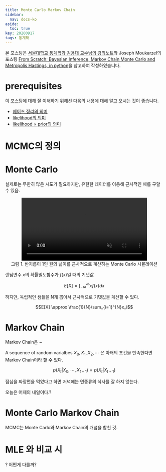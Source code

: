 ```yaml
---
title: Monte Carlo Markov Chain
sidebar:
  nav: docs-ko
aside:
  toc: true
key: 20200917
tags: 통계학
---
```


본 포스팅은 [서울대학교 통계학과 김용대 교수님의 강의노트](https://stat.snu.ac.kr/ydkim/courses/2017-1/addm/MCM-Slide.pdf)와 Joseph Moukarzel의 포스팅 [From Scratch: Bayesian Inference, Markov Chain Monte Carlo and Metropolis Hastings, in python](https://github.com/Joseph94m/MCMC/blob/master/MCMC.ipynb)을 참고하여 작성하였습니다.

# prerequisites

이 포스팅에 대해 잘 이해하기 위해선 다음의 내용에 대해 알고 오시는 것이 좋습니다.

* [베이즈 정리의 의미](https://angeloyeo.github.io/2020/01/09/Bayes_rule.html)
* [likelihood의 의미](https://angeloyeo.github.io/2020/07/17/MLE.html)
* [likelihood $\times$ prior의 의미](https://angeloyeo.github.io/2020/08/04/naive_bayes.html)

# MCMC의 정의

# Monte Carlo

실제로는 무한히 많은 시도가 필요하지만, 유한한 데이터를 이용해 근사적인 해를 구할 수 있음.

<p align = "center">
  <video width = "400" height = "auto" loop autoplay controls muted>
    <source src = "https://raw.githubusercontent.com/angeloyeo/angeloyeo.github.io/master/pics/2020-09-16-MCMC/pic1.mp4">
  </video>
  <br>
  그림 1. 반지름이 1인 원의 넓이를 근사적으로 계산하는 Monte Carlo 시뮬레이션
</p>

랜덤변수 $x$의 확률밀도함수가 $f(x)$일 때의 기댓값

$$E[X]=\int_{-\infty}^{\infty} xf(x)dx$$

하지만, 독립적인 샘플을 N개 뽑아서 근사적으로 기댓값을 계산할 수 있다.

$$E[X] \approx \frac{1}{N}\sum_{i=1}^{N}x_i$$

# Markov Chain

Markov Chain은 ~

A sequence of random varialbes $X_0, X_1, X_2, \cdots$ 은 아래의 조건을 만족한다면 Markov Chain이라 할 수 있다.

$$p(X_t|X_0, \cdots, X_{t-1}) = p(X_t|X_{t-1})$$

점심을 짜장면을 먹었다고 하면 저녁에는 면종류의 식사를 잘 하지 않는다.

오늘은 어제의 내일이다.?

# Monte Carlo Markov Chain

MCMC는 Monte Carlo와 Markov Chain의 개념을 합친 것.


# MLE 와 비교 시

? 어떤게 다를까?

